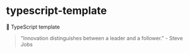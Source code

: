 # typescript-template

🐢 TypeScript template

<!-- INSPIRATIONAL_QUOTE_START -->
> "Innovation distinguishes between a leader and a follower." - Steve Jobs
<!-- INSPIRATIONAL_QUOTE_END -->
